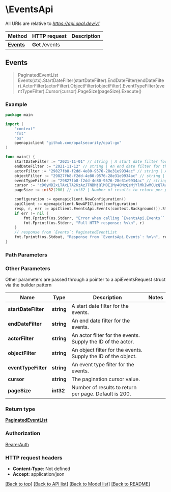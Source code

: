 # \EventsApi

All URIs are relative to *https://api.opal.dev/v1*

Method | HTTP request | Description
------------- | ------------- | -------------
[**Events**](EventsApi.md#Events) | **Get** /events | 



## Events

> PaginatedEventList Events(ctx).StartDateFilter(startDateFilter).EndDateFilter(endDateFilter).ActorFilter(actorFilter).ObjectFilter(objectFilter).EventTypeFilter(eventTypeFilter).Cursor(cursor).PageSize(pageSize).Execute()





### Example

```go
package main

import (
    "context"
    "fmt"
    "os"
    openapiclient "github.com/opalsecurity/opal-go"
)

func main() {
    startDateFilter := "2021-11-01" // string | A start date filter for the events. (optional)
    endDateFilter := "2021-11-12" // string | An end date filter for the events. (optional)
    actorFilter := "29827fb8-f2dd-4e80-9576-28e31e9934ac" // string | An actor filter for the events. Supply the ID of the actor. (optional)
    objectFilter := "29827fb8-f2dd-4e80-9576-28e31e9934ac" // string | An object filter for the events. Supply the ID of the object. (optional)
    eventTypeFilter := "29827fb8-f2dd-4e80-9576-28e31e9934ac" // string | An event type filter for the events. (optional)
    cursor := "cD0yMDIxLTAxLTA2KzAzJTNBMjQlM0E1My40MzQzMjYlMkIwMCUzQTAw" // string | The pagination cursor value. (optional)
    pageSize := int32(200) // int32 | Number of results to return per page. Default is 200. (optional)

    configuration := openapiclient.NewConfiguration()
    apiClient := openapiclient.NewAPIClient(configuration)
    resp, r, err := apiClient.EventsApi.Events(context.Background()).StartDateFilter(startDateFilter).EndDateFilter(endDateFilter).ActorFilter(actorFilter).ObjectFilter(objectFilter).EventTypeFilter(eventTypeFilter).Cursor(cursor).PageSize(pageSize).Execute()
    if err != nil {
        fmt.Fprintf(os.Stderr, "Error when calling `EventsApi.Events``: %v\n", err)
        fmt.Fprintf(os.Stderr, "Full HTTP response: %v\n", r)
    }
    // response from `Events`: PaginatedEventList
    fmt.Fprintf(os.Stdout, "Response from `EventsApi.Events`: %v\n", resp)
}
```

### Path Parameters



### Other Parameters

Other parameters are passed through a pointer to a apiEventsRequest struct via the builder pattern


Name | Type | Description  | Notes
------------- | ------------- | ------------- | -------------
 **startDateFilter** | **string** | A start date filter for the events. | 
 **endDateFilter** | **string** | An end date filter for the events. | 
 **actorFilter** | **string** | An actor filter for the events. Supply the ID of the actor. | 
 **objectFilter** | **string** | An object filter for the events. Supply the ID of the object. | 
 **eventTypeFilter** | **string** | An event type filter for the events. | 
 **cursor** | **string** | The pagination cursor value. | 
 **pageSize** | **int32** | Number of results to return per page. Default is 200. | 

### Return type

[**PaginatedEventList**](PaginatedEventList.md)

### Authorization

[BearerAuth](../README.md#BearerAuth)

### HTTP request headers

- **Content-Type**: Not defined
- **Accept**: application/json

[[Back to top]](#) [[Back to API list]](../README.md#documentation-for-api-endpoints)
[[Back to Model list]](../README.md#documentation-for-models)
[[Back to README]](../README.md)

